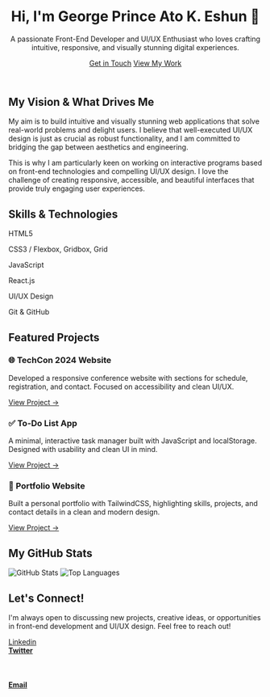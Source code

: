 <link href="https://unpkg.com/tailwindcss@^2/dist/tailwind.min.css" rel="stylesheet">
<link href="https://cdnjs.cloudflare.com/ajax/libs/font-awesome/6.0.0-beta3/css/all.min.css" rel="stylesheet">
<link href="https://fonts.googleapis.com/css2?family=Inter:wght@400;600;700&display=swap" rel="stylesheet">
<link href="https://unpkg.com/aos@2.3.1/dist/aos.css" rel="stylesheet">

<div class="min-h-screen bg-gray-50 p-4 sm:p-8 md:p-12 lg:p-16 rounded-lg font-inter">

  <!-- Header / Hero Section -->
  <header class="text-center py-16 bg-gradient-to-r from-indigo-500 via-purple-500 to-pink-500 text-white rounded-lg shadow-lg mb-8" data-aos="fade-down">
    <div class="container mx-auto px-4">
      <h1 class="text-5xl font-extrabold mb-4">Hi, I'm George Prince Ato K. Eshun 👋</h1>
      <p class="text-xl max-w-2xl mx-auto leading-relaxed">
        A passionate <span class="font-semibold">Front-End Developer</span> and <span class="font-semibold">UI/UX Enthusiast</span> who loves crafting 
        intuitive, responsive, and visually stunning digital experiences.  
      </p>
      <div class="mt-6 flex justify-center space-x-4">
        <a href="mailto:georgeprinceakeshun23@gmail.com" class="bg-white text-indigo-600 px-6 py-2 rounded-full font-semibold hover:bg-gray-100 transform hover:scale-105 transition duration-300">Get in Touch</a>
        <a href="#projects" class="bg-indigo-700 px-6 py-2 rounded-full font-semibold hover:bg-indigo-800 transform hover:scale-105 transition duration-300">View My Work</a>
      </div>
    </div>
  </header>

  <!-- About Me / Vision Section -->
  <section class="bg-white p-8 rounded-lg shadow mb-8" data-aos="fade-right">
    <div class="container mx-auto px-4">
      <h2 class="text-3xl font-bold text-gray-800 mb-6 border-b-2 border-indigo-300 pb-2">My Vision & What Drives Me</h2>
      <p class="text-lg text-gray-700 leading-relaxed mb-4">
        My aim is to <span class="font-semibold text-purple-700">build intuitive and visually stunning web applications that solve real-world problems and delight users</span>. I believe that well-executed UI/UX design is just as crucial as robust functionality, and I am committed to bridging the gap between aesthetics and engineering.
      </p>
      <p class="text-lg text-gray-700 leading-relaxed">
        This is why I am particularly keen on working on <span class="font-semibold text-indigo-700">interactive programs based on front-end technologies and compelling UI/UX design</span>. I love the challenge of creating responsive, accessible, and beautiful interfaces that provide truly engaging user experiences.
      </p>
    </div>
  </section>

  <!-- Skills Section -->
  <section class="bg-white p-8 rounded-lg shadow mb-8" data-aos="fade-up">
    <div class="container mx-auto px-4">
      <h2 class="text-3xl font-bold text-gray-800 mb-6 border-b-2 border-indigo-300 pb-2">Skills & Technologies</h2>
      <div class="grid grid-cols-2 md:grid-cols-3 lg:grid-cols-4 gap-6 text-center">
        <div class="p-4 bg-gray-100 rounded-lg shadow-sm hover:shadow-md transition transform hover:-translate-y-2 hover:scale-105" data-aos="zoom-in">
          <i class="fab fa-html5 text-4xl text-orange-500 mb-2"></i>
          <p class="font-semibold">HTML5</p>
        </div>
        <div class="p-4 bg-gray-100 rounded-lg shadow-sm hover:shadow-md transition transform hover:-translate-y-2 hover:scale-105" data-aos="zoom-in" data-aos-delay="100">
          <i class="fab fa-css3-alt text-4xl text-blue-500 mb-2"></i>
          <p class="font-semibold">CSS3 / Flexbox, Gridbox, Grid</p>
        </div>
        <div class="p-4 bg-gray-100 rounded-lg shadow-sm hover:shadow-md transition transform hover:-translate-y-2 hover:scale-105" data-aos="zoom-in" data-aos-delay="200">
          <i class="fab fa-js-square text-4xl text-yellow-500 mb-2"></i>
          <p class="font-semibold">JavaScript</p>
        </div>
        <div class="p-4 bg-gray-100 rounded-lg shadow-sm hover:shadow-md transition transform hover:-translate-y-2 hover:scale-105" data-aos="zoom-in" data-aos-delay="300">
          <i class="fab fa-react text-4xl text-blue-400 mb-2"></i>
          <p class="font-semibold">React.js</p>
        </div>
        <div class="p-4 bg-gray-100 rounded-lg shadow-sm hover:shadow-md transition transform hover:-translate-y-2 hover:scale-105" data-aos="zoom-in" data-aos-delay="600">
          <i class="fas fa-paint-brush text-4xl text-pink-500 mb-2"></i>
          <p class="font-semibold">UI/UX Design</p>
        </div>
        <div class="p-4 bg-gray-100 rounded-lg shadow-sm hover:shadow-md transition transform hover:-translate-y-2 hover:scale-105" data-aos="zoom-in" data-aos-delay="700">
          <i class="fab fa-github text-4xl text-gray-800 mb-2"></i>
          <p class="font-semibold">Git & GitHub</p>
        </div>
      </div>
    </div>
  </section>

  <!-- Featured Projects Section -->
  <section id="projects" class="bg-white p-8 rounded-lg shadow mb-8" data-aos="fade-left">
    <div class="container mx-auto px-4">
      <h2 class="text-3xl font-bold text-gray-800 mb-6 border-b-2 border-indigo-300 pb-2">Featured Projects</h2>
      <div class="grid grid-cols-1 md:grid-cols-2 gap-8">
        <div class="bg-gray-100 p-6 rounded-lg shadow hover:shadow-lg transition transform hover:-translate-y-2 hover:scale-105" data-aos="flip-left">
          <h3 class="text-xl font-semibold mb-2">🌐 TechCon 2024 Website</h3>
          <p class="text-gray-700 mb-4">Developed a responsive conference website with sections for schedule, registration, and contact. Focused on accessibility and clean UI/UX.</p>
          <a href="https://github.com/Jorgeeshun/TechCon_HTML" class="text-indigo-600 font-semibold hover:underline">View Project →</a>
        </div>
        <div class="bg-gray-100 p-6 rounded-lg shadow hover:shadow-lg transition transform hover:-translate-y-2 hover:scale-105" data-aos="flip-left" data-aos-delay="200">
          <h3 class="text-xl font-semibold mb-2">✅ To-Do List App</h3>
          <p class="text-gray-700 mb-4">A minimal, interactive task manager built with JavaScript and localStorage. Designed with usability and clean UI in mind.</p>
          <a href="(https://github.com/Jorgeeshun/dynamic-to-do-list-js" class="text-indigo-600 font-semibold hover:underline">View Project →</a>
        </div>
        <div class="bg-gray-100 p-6 rounded-lg shadow hover:shadow-lg transition transform hover:-translate-y-2 hover:scale-105" data-aos="flip-left" data-aos-delay="600">
          <h3 class="text-xl font-semibold mb-2">🎨 Portfolio Website</h3>
          <p class="text-gray-700 mb-4">Built a personal portfolio with TailwindCSS, highlighting skills, projects, and contact details in a clean and modern design.</p>
          <a href="https://github.com/Jorgeeshun/Jorgeeshun" class="text-indigo-600 font-semibold hover:underline">View Project →</a>
        </div>
      </div>
    </div>
  </section>

  <!-- GitHub Stats -->
  <section class="bg-white p-8 rounded-lg shadow mb-8 text-center" data-aos="zoom-in">
      <h2 class="text-3xl font-bold text-gray-800 mb-6 border-b-2 border-indigo-300 pb-2">My GitHub Stats</h2>
      <img src="https://github-readme-stats.vercel.app/api?username=Jorgeeshun&show_icons=true&theme=tokyonight" alt="GitHub Stats" class="mx-auto mb-6 rounded-lg shadow transform hover:scale-105 transition duration-300" />
      <img src="https://github-readme-stats.vercel.app/api/top-langs/?username=Jorgeeshun&layout=compact&theme=tokyonight" alt="Top Languages" class="mx-auto rounded-lg shadow transform hover:scale-105 transition duration-300" />
  </section>

  <!-- Connect / Contact Section -->
  <section class="bg-white p-8 rounded-lg shadow" data-aos="fade-up">
    <div class="container mx-auto px-4 text-center">
      <h2 class="text-3xl font-bold text-gray-800 mb-6 border-b-2 border-indigo-300 pb-2">Let's Connect!</h2>
      <p class="text-lg text-gray-700 mb-6">
        I'm always open to discussing new projects, creative ideas, or opportunities in front-end development and UI/UX design. Feel free to reach out!
      </p>
      <div class="flex flex-wrap justify-center space-x-6">
        <a href="https://www.linkedin.com/in/jedacy/" target="_blank" class="text-blue-700 hover:text-blue-900 text-5xl transform hover:scale-125 transition duration-300">
          <i class="fab fa-linkedin"></i>Linkedin
        </a><b><br>
        <a href="https://x.com/jorgeeshun" target="_blank" class="text-blue-400 hover:text-blue-600 text-5xl transform hover:scale-125 transition duration-300">Twitter
          <i class="fab fa-twitter-square"></i>
        </a><br><br>
        <a href="#" target="_blank" class="text-pink-600 hover:text-pink-800 text-5xl transform hover:scale-125 transition duration-300">
          <i class="fas fa-globe"></i>
        </a><br><br>
        <a href="mailto:georgeprinceakeshun23@gmail.com" class="text-red-500 hover:text-red-700 text-5xl transform hover:scale-125 transition duration-300">Email
          <i class="fas fa-envelope-square"></i>
        </a>
      </div>
    </div>
  </section>
</div>
